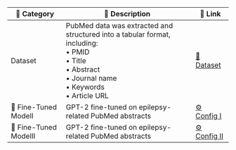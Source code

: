 | 📁 **Category** | 📝 **Description** | 🔗 **Link** |
|-------------|----------------|----------|
| Dataset | PubMed data was extracted and structured into a tabular format, including:<br>• PMID<br>• Title<br>• Abstract<br>• Journal name<br>• Keywords<br>• Article URL | [📂 Dataset](https://huggingface.co/datasets/nubahador/Retrieved_Data_from_PubMed/tree/main) |
|🧠 Fine-Tuned ModelI | GPT-2 fine-tuned on epilepsy-related PubMed abstracts | [⚙️ Config I](https://huggingface.co/nubahador/Fine_Tuned_GPT2_Model_on_Epilepsy_Related_PubMed_Abstracts/tree/main/Fine_Tuned_GPT2_Model_on_Epilepsy_Related_PubMed_Abstracts/Configuration%20I) |
|🧠 Fine-Tuned ModelII | GPT-2 fine-tuned on epilepsy-related PubMed abstracts | [⚙️ Config II](https://huggingface.co/nubahador/Fine_Tuned_GPT2_Model_on_Epilepsy_Related_PubMed_Abstracts/tree/main/Fine_Tuned_GPT2_Model_on_Epilepsy_Related_PubMed_Abstracts/Configuration%20II) |
